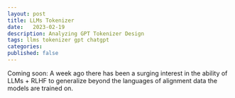 ```yaml
---
layout: post
title: LLMs Tokenizer
date:   2023-02-19
description: Analyzing GPT Tokenizer Design
tags: llms tokenizer gpt chatgpt
categories: 
published: false
---
```


Coming soon: A week ago there has been a surging interest in the ability of LLMs + RLHF to generalize beyond the languages of alignment data the models are trained on. 
